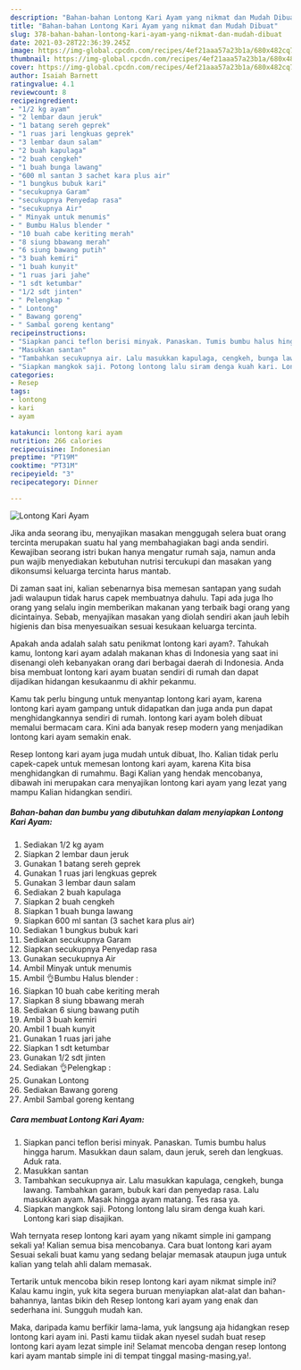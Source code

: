 ```yaml
---
description: "Bahan-bahan Lontong Kari Ayam yang nikmat dan Mudah Dibuat"
title: "Bahan-bahan Lontong Kari Ayam yang nikmat dan Mudah Dibuat"
slug: 378-bahan-bahan-lontong-kari-ayam-yang-nikmat-dan-mudah-dibuat
date: 2021-03-28T22:36:39.245Z
image: https://img-global.cpcdn.com/recipes/4ef21aaa57a23b1a/680x482cq70/lontong-kari-ayam-foto-resep-utama.jpg
thumbnail: https://img-global.cpcdn.com/recipes/4ef21aaa57a23b1a/680x482cq70/lontong-kari-ayam-foto-resep-utama.jpg
cover: https://img-global.cpcdn.com/recipes/4ef21aaa57a23b1a/680x482cq70/lontong-kari-ayam-foto-resep-utama.jpg
author: Isaiah Barnett
ratingvalue: 4.1
reviewcount: 8
recipeingredient:
- "1/2 kg ayam"
- "2 lembar daun jeruk"
- "1 batang sereh geprek"
- "1 ruas jari lengkuas geprek"
- "3 lembar daun salam"
- "2 buah kapulaga"
- "2 buah cengkeh"
- "1 buah bunga lawang"
- "600 ml santan 3 sachet kara plus air"
- "1 bungkus bubuk kari"
- "secukupnya Garam"
- "secukupnya Penyedap rasa"
- "secukupnya Air"
- " Minyak untuk menumis"
- " Bumbu Halus blender "
- "10 buah cabe keriting merah"
- "8 siung bbawang merah"
- "6 siung bawang putih"
- "3 buah kemiri"
- "1 buah kunyit"
- "1 ruas jari jahe"
- "1 sdt ketumbar"
- "1/2 sdt jinten"
- " Pelengkap "
- " Lontong"
- " Bawang goreng"
- " Sambal goreng kentang"
recipeinstructions:
- "Siapkan panci teflon berisi minyak. Panaskan. Tumis bumbu halus hingga harum. Masukkan daun salam, daun jeruk, sereh dan lengkuas. Aduk rata."
- "Masukkan santan"
- "Tambahkan secukupnya air. Lalu masukkan kapulaga, cengkeh, bunga lawang. Tambahkan garam, bubuk kari dan penyedap rasa. Lalu masukkan ayam. Masak hingga ayam matang. Tes rasa ya."
- "Siapkan mangkok saji. Potong lontong lalu siram denga kuah kari. Lontong kari siap disajikan."
categories:
- Resep
tags:
- lontong
- kari
- ayam

katakunci: lontong kari ayam 
nutrition: 266 calories
recipecuisine: Indonesian
preptime: "PT19M"
cooktime: "PT31M"
recipeyield: "3"
recipecategory: Dinner

---
```



![Lontong Kari Ayam](https://img-global.cpcdn.com/recipes/4ef21aaa57a23b1a/680x482cq70/lontong-kari-ayam-foto-resep-utama.jpg)

Jika anda seorang ibu, menyajikan masakan menggugah selera buat orang tercinta merupakan suatu hal yang membahagiakan bagi anda sendiri. Kewajiban seorang istri bukan hanya mengatur rumah saja, namun anda pun wajib menyediakan kebutuhan nutrisi tercukupi dan masakan yang dikonsumsi keluarga tercinta harus mantab.

Di zaman  saat ini, kalian sebenarnya bisa memesan santapan yang sudah jadi walaupun tidak harus capek membuatnya dahulu. Tapi ada juga lho orang yang selalu ingin memberikan makanan yang terbaik bagi orang yang dicintainya. Sebab, menyajikan masakan yang diolah sendiri akan jauh lebih higienis dan bisa menyesuaikan sesuai kesukaan keluarga tercinta. 



Apakah anda adalah salah satu penikmat lontong kari ayam?. Tahukah kamu, lontong kari ayam adalah makanan khas di Indonesia yang saat ini disenangi oleh kebanyakan orang dari berbagai daerah di Indonesia. Anda bisa membuat lontong kari ayam buatan sendiri di rumah dan dapat dijadikan hidangan kesukaanmu di akhir pekanmu.

Kamu tak perlu bingung untuk menyantap lontong kari ayam, karena lontong kari ayam gampang untuk didapatkan dan juga anda pun dapat menghidangkannya sendiri di rumah. lontong kari ayam boleh dibuat memalui bermacam cara. Kini ada banyak resep modern yang menjadikan lontong kari ayam semakin enak.

Resep lontong kari ayam juga mudah untuk dibuat, lho. Kalian tidak perlu capek-capek untuk memesan lontong kari ayam, karena Kita bisa menghidangkan di rumahmu. Bagi Kalian yang hendak mencobanya, dibawah ini merupakan cara menyajikan lontong kari ayam yang lezat yang mampu Kalian hidangkan sendiri.

<!--inarticleads1-->

##### Bahan-bahan dan bumbu yang dibutuhkan dalam menyiapkan Lontong Kari Ayam:

1. Sediakan 1/2 kg ayam
1. Siapkan 2 lembar daun jeruk
1. Gunakan 1 batang sereh geprek
1. Gunakan 1 ruas jari lengkuas geprek
1. Gunakan 3 lembar daun salam
1. Sediakan 2 buah kapulaga
1. Siapkan 2 buah cengkeh
1. Siapkan 1 buah bunga lawang
1. Siapkan 600 ml santan (3 sachet kara plus air)
1. Sediakan 1 bungkus bubuk kari
1. Sediakan secukupnya Garam
1. Siapkan secukupnya Penyedap rasa
1. Gunakan secukupnya Air
1. Ambil  Minyak untuk menumis
1. Ambil  👌Bumbu Halus blender :
1. Siapkan 10 buah cabe keriting merah
1. Siapkan 8 siung bbawang merah
1. Sediakan 6 siung bawang putih
1. Ambil 3 buah kemiri
1. Ambil 1 buah kunyit
1. Gunakan 1 ruas jari jahe
1. Siapkan 1 sdt ketumbar
1. Gunakan 1/2 sdt jinten
1. Sediakan  👌Pelengkap :
1. Gunakan  Lontong
1. Sediakan  Bawang goreng
1. Ambil  Sambal goreng kentang




<!--inarticleads2-->

##### Cara membuat Lontong Kari Ayam:

1. Siapkan panci teflon berisi minyak. Panaskan. Tumis bumbu halus hingga harum. Masukkan daun salam, daun jeruk, sereh dan lengkuas. Aduk rata.
1. Masukkan santan
1. Tambahkan secukupnya air. Lalu masukkan kapulaga, cengkeh, bunga lawang. Tambahkan garam, bubuk kari dan penyedap rasa. Lalu masukkan ayam. Masak hingga ayam matang. Tes rasa ya.
1. Siapkan mangkok saji. Potong lontong lalu siram denga kuah kari. Lontong kari siap disajikan.




Wah ternyata resep lontong kari ayam yang nikamt simple ini gampang sekali ya! Kalian semua bisa mencobanya. Cara buat lontong kari ayam Sesuai sekali buat kamu yang sedang belajar memasak ataupun juga untuk kalian yang telah ahli dalam memasak.

Tertarik untuk mencoba bikin resep lontong kari ayam nikmat simple ini? Kalau kamu ingin, yuk kita segera buruan menyiapkan alat-alat dan bahan-bahannya, lantas bikin deh Resep lontong kari ayam yang enak dan sederhana ini. Sungguh mudah kan. 

Maka, daripada kamu berfikir lama-lama, yuk langsung aja hidangkan resep lontong kari ayam ini. Pasti kamu tiidak akan nyesel sudah buat resep lontong kari ayam lezat simple ini! Selamat mencoba dengan resep lontong kari ayam mantab simple ini di tempat tinggal masing-masing,ya!.

